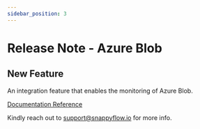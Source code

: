 ```yaml
---
sidebar_position: 3 
---
```

# Release Note - Azure Blob
## New Feature

An integration feature that enables the monitoring of Azure Blob.

[Documentation Reference](/docs/sidebar-snappyflow-saas/Integrations/plugin/blob)

Kindly reach out to [support@snappyflow.io](mailto:support@snappyflow.io) for more info.
